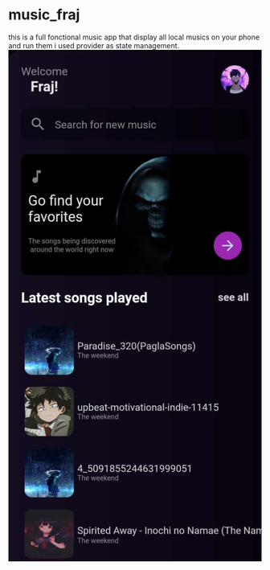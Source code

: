 # music_fraj

this is a full fonctional music app 
that display all local musics on your phone 
and run them i used provider as state management.
![alt text](https://github.com/Mohamed83838/music/blob/master/anime_home.jpg?raw=true)
